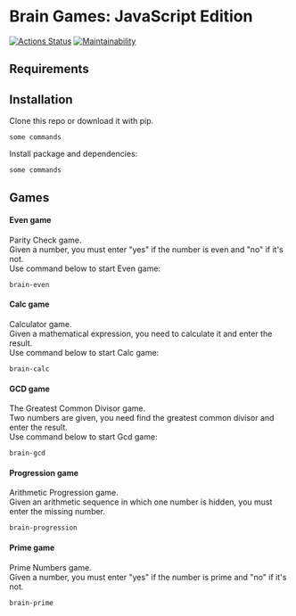 # Brain Games: JavaScript Edition

[![Actions Status](https://github.com/zluuba/fullstack-javascript-project-44/workflows/hexlet-check/badge.svg)](https://github.com/zluuba/fullstack-javascript-project-44/actions)
[![Maintainability](https://api.codeclimate.com/v1/badges/7046315bd48f4b8fc2d1/maintainability)](https://codeclimate.com/github/zluuba/fullstack-javascript-project-44/maintainability)

## Requirements


## Installation
Clone this repo or download it with pip. <br />
```ch
some commands
```

Install package and dependencies:
```ch
some commands
```


## Games

#### Even game
Parity Check game. <br />
Given a number, you must enter "yes" if the number is even and "no" if it's not. <br />
Use command below to start Even game:
```ch
brain-even
```

#### Calc game
Calculator game. <br />
Given a mathematical expression, you need to calculate it and enter the result. <br />
Use command below to start Calc game:
```ch
brain-calc
```

#### GCD game
The Greatest Common Divisor game. <br />
Two numbers are given, you need find the greatest common divisor and enter the result. <br />
Use command below to start Gcd game:
```ch
brain-gcd
```

#### Progression game
Arithmetic Progression game. <br />
Given an arithmetic sequence in which one number is hidden, you must enter the missing number. <br />
```ch
brain-progression
```

#### Prime game
Prime Numbers game. <br />
Given a number, you must enter "yes" if the number is prime and "no" if it's not. <br />
```ch
brain-prime
```
